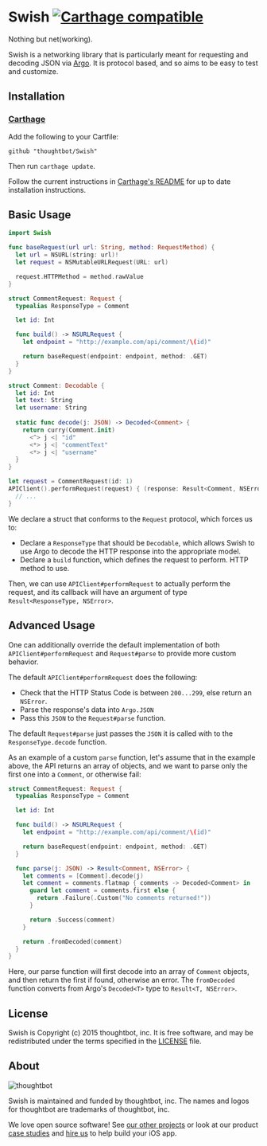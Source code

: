 # Swish [![Carthage compatible](https://img.shields.io/badge/Carthage-compatible-brightgreen.svg?style=flat-square)](https://github.com/Carthage/Carthage)

Nothing but net(working).

Swish is a networking library that is particularly meant for requesting and
decoding JSON via [Argo](http://github.com/thoughtbot/Argo). It is protocol
based, and so aims to be easy to test and customize.

## Installation

### [Carthage]

[Carthage]: https://github.com/Carthage/Carthage

Add the following to your Cartfile:

```
github "thoughtbot/Swish"
```

Then run `carthage update`.

Follow the current instructions in [Carthage's README][carthage-installation]
for up to date installation instructions.

[carthage-installation]: https://github.com/Carthage/Carthage#adding-frameworks-to-an-application

## Basic Usage
```swift
import Swish

func baseRequest(url url: String, method: RequestMethod) {
  let url = NSURL(string: url)!
  let request = NSMutableURLRequest(URL: url)

  request.HTTPMethod = method.rawValue
}

struct CommentRequest: Request {
  typealias ResponseType = Comment

  let id: Int

  func build() -> NSURLRequest {
    let endpoint = "http://example.com/api/comment/\(id)"

    return baseRequest(endpoint: endpoint, method: .GET)
  }
}

struct Comment: Decodable {
  let id: Int
  let text: String
  let username: String
 
  static func decode(j: JSON) -> Decoded<Comment> {
    return curry(Comment.init)
      <^> j <| "id"
      <*> j <| "commentText"
      <*> j <| "username"
  }
}

let request = CommentRequest(id: 1)
APIClient().performRequest(request) { (response: Result<Comment, NSError>) in
  // ...
}
```

We declare a struct that conforms to the `Request` protocol, which forces us to:

* Declare a `ResponseType` that should be `Decodable`, which allows Swish to use
  Argo to decode the HTTP response into the appropriate model.
* Declare a `build` function, which defines the request to perform.
  HTTP method to use.

Then, we can use `APIClient#performRequest` to actually perform the request, and
its callback will have an argument of type `Result<ResponseType, NSError>`.

## Advanced Usage
One can additionally override the default implementation of both
`APIClient#performRequest` and `Request#parse` to provide more custom behavior.

The default `APIClient#performRequest` does the following:

* Check that the HTTP Status Code is between `200...299`, else return an
  `NSError`.
* Parse the response's data into `Argo.JSON`
* Pass this `JSON` to the `Request#parse` function.

The default `Request#parse` just passes the `JSON` it is called with to the
`ResponseType.decode` function.

As an example of a custom `parse` function, let's assume that in the example
above, the API returns an array of objects, and we want to parse only the first
one into a `Comment`, or otherwise fail:

```swift
struct CommentRequest: Request {
  typealias ResponseType = Comment

  let id: Int

  func build() -> NSURLRequest {
    let endpoint = "http://example.com/api/comment/\(id)"

    return baseRequest(endpoint: endpoint, method: .GET)
  }

  func parse(j: JSON) -> Result<Comment, NSError> {
    let comments = [Comment].decode(j)
    let comment = comments.flatmap { comments -> Decoded<Comment> in
      guard let comment = comments.first else {
        return .Failure(.Custom("No comments returned!"))
      }

      return .Success(comment)
    }

    return .fromDecoded(comment)
  }
}
```

Here, our parse function will first decode into an array of `Comment` objects,
and then return the first if found, otherwise an error. The `fromDecoded`
function converts from Argo's `Decoded<T>` type to `Result<T, NSError>`.

## License

Swish is Copyright (c) 2015 thoughtbot, inc. It is free software, and may be
redistributed under the terms specified in the [LICENSE] file.

[LICENSE]: /LICENSE

## About

![thoughtbot](https://thoughtbot.com/logo.png)

Swish is maintained and funded by thoughtbot, inc. The names and logos for
thoughtbot are trademarks of thoughtbot, inc.

We love open source software! See [our other projects][community] or look at
our product [case studies] and [hire us][hire] to help build your iOS app.

[community]: https://thoughtbot.com/community?utm_source=github
[case studies]: https://thoughtbot.com/ios?utm_source=github
[hire]: https://thoughtbot.com/hire-us?utm_source=github
